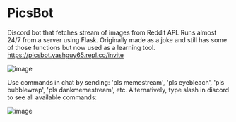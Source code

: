 # PicsBot
Discord bot that fetches stream of images from Reddit API. Runs almost 24/7 from a server using Flask. Originally made as a joke and still has some of those functions but now used as a learning tool. https://picsbot.yashguy65.repl.co/invite

![image](https://user-images.githubusercontent.com/49897390/135238266-cf878abf-f04d-45d8-9804-5cb1ca4aca04.png)

Use commands in chat by sending: 'pls memestream', 'pls eyebleach', 'pls bubblewrap', 'pls dankmemestream', etc. 
Alternatively, type slash in discord to see all available commands:

![image](https://user-images.githubusercontent.com/49897390/135239320-16069e7d-5fff-443d-a3df-9a6b513efbdd.png)
